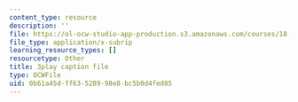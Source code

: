 ```yaml
---
content_type: resource
description: ''
file: https://ol-ocw-studio-app-production.s3.amazonaws.com/courses/18-06sc-linear-algebra-fall-2011/0b61a45dff63528998e8bc5b0d4fed85_fjsPjh0B2tU.vtt
file_type: application/x-subrip
learning_resource_types: []
resourcetype: Other
title: 3play caption file
type: OCWFile
uid: 0b61a45d-ff63-5289-98e8-bc5b0d4fed85
---
```

